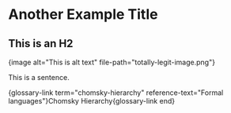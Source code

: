 # Another Example Title

## This is an H2

{image alt="This is alt text" file-path="totally-legit-image.png"}

This is a sentence.

{glossary-link term="chomsky-hierarchy" reference-text="Formal languages"}Chomsky Hierarchy{glossary-link end}
